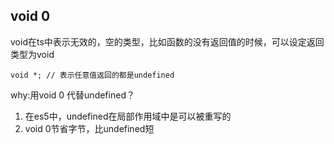 ## void 0

void在ts中表示无效的，空的类型，比如函数的没有返回值的时候，可以设定返回类型为void

```
void *; // 表示任意值返回的都是undefined
```

why:用void 0 代替undefined？

1. 在es5中，undefined在局部作用域中是可以被重写的
2. void 0节省字节，比undefined短

